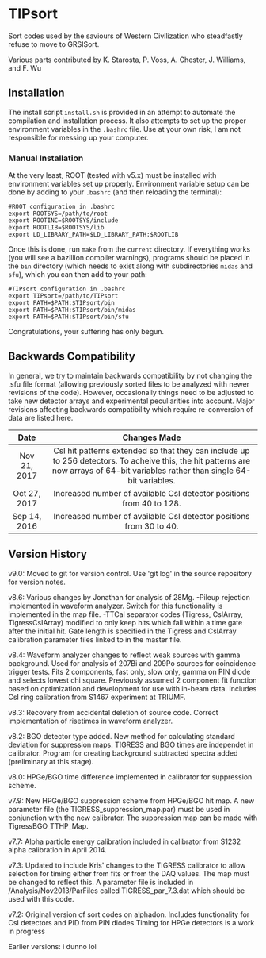 # TIPsort

Sort codes used by the saviours of Western Civilization who steadfastly refuse to move to GRSISort.

Various parts contributed by K. Starosta, P. Voss, A. Chester, J. Williams, and F. Wu

## Installation

The install script `install.sh` is provided in an attempt to automate the compilation and installation process.  It also attempts to set up the proper environment variables in the `.bashrc` file.  Use at your own risk, I am not responsible for messing up your computer.

### Manual Installation

At the very least, ROOT (tested with v5.x) must be installed with environment variables set up properly.  Environment variable setup can be done by adding to your `.bashrc` (and then reloading the terminal):

```
#ROOT configuration in .bashrc
export ROOTSYS=/path/to/root
export ROOTINC=$ROOTSYS/include
export ROOTLIB=$ROOTSYS/lib
export LD_LIBRARY_PATH=$LD_LIBRARY_PATH:$ROOTLIB
```

Once this is done, run `make` from the `current` directory.  If everything works (you will see a bazillion compiler warnings), programs should be placed in the `bin` directory (which needs to exist along with subdirectories `midas` and `sfu`), which you can then add to your path:

```
#TIPsort configuration in .bashrc
export TIPsort=/path/to/TIPsort
export PATH=$PATH:$TIPsort/bin
export PATH=$PATH:$TIPsort/bin/midas
export PATH=$PATH:$TIPsort/bin/sfu
```

Congratulations, your suffering has only begun.

## Backwards Compatibility

In general, we try to maintain backwards compatibility by not changing the .sfu file format (allowing previously sorted files to be analyzed with newer revisions of the code).  However, occasionally things need to be adjusted to take new detector arrays and experimental peculiarities into account.  Major revisions affecting backwards compatibility which require re-conversion of data are listed here.

|**Date**|**Changes Made**|
|:---:|:---:|
| Nov 21, 2017 | CsI hit patterns extended so that they can include up to 256 detectors.  To acheive this, the hit patterns are now arrays of 64-bit variables rather than single 64-bit variables. |
| Oct 27, 2017 | Increased number of available CsI detector positions from 40 to 128. |
| Sep 14, 2016 | Increased number of available CsI detector positions from 30 to 40. |

## Version History

v9.0: Moved to git for version control.  Use 'git log' in the source repository for version notes.

v8.6: Various changes by Jonathan for analysis of 28Mg.
     -Pileup rejection implemented in waveform analyzer.  Switch for this functionality is implemented in the map file.
     -TTCal separator codes (Tigress, CsIArray, TigressCsIArray) modified to only keep hits which fall within a time gate after the initial hit.  Gate length is specified in the Tigress and CsIArray calibration parameter files linked to in the master file.

v8.4: Waveform analyzer changes to reflect weak sources with gamma background.  Used for analysis of 207Bi and 209Po sources for coincidence trigger tests.  Fits 2 components, fast only, slow only, gamma on PIN diode and selects lowest chi square. Previously assumed 2 component fit function based on optimization and development for use with in-beam data.  Includes CsI ring calibration from S1467 experiment at TRIUMF.

v8.3: Recovery from accidental deletion of source code. Correct implementation of risetimes in waveform analyzer.

v8.2: BGO detector type added. New method for calculating standard deviation for suppression maps. TIGRESS and BGO times are independet in calibrator.  Program for creating background subtracted spectra added (preliminary at this stage).

v8.0: HPGe/BGO time difference implemented in calibrator for suppression scheme.

v7.9: New HPGe/BGO suppression scheme from HPGe/BGO hit map. A new parameter file (the TIGRESS_suppression_map.par) must be used in conjunction with the new calibrator. The suppression map can be made with TigressBGO_TTHP_Map.

v7.7: Alpha particle energy calibration included in calibrator from S1232 alpha calibration in April 2014.

v7.3: Updated to include Kris' changes to the TIGRESS calibrator to allow selection for timing either from fits or from the DAQ values. The map must be changed to reflect this. A parameter file is included in /Analysis/Nov2013/ParFiles called TIGRESS_par_7.3.dat which should be used with this code.
          
v7.2: Original version of sort codes on alphadon.
      Includes functionality for CsI detectors and PID from PIN diodes
      Timing for HPGe detectors is a work in progress

Earlier versions: i dunno lol
